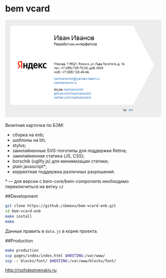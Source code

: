 # bem vcard

![vcard example](https://raw.githubusercontent.com/sbmaxx/bem-vcard-enb/v2/example.png)

Визитная карточка по БЭМ:
* сборка на enb;
* шаблоны на bh;
* stylus;
* заинлайненные SVG-логотипы для поддержки Retina;
* заинлайненная статика (JS, CSS);
* borschik (uglify js) для минимизации статики;
* plain javascript*;
* корректная поддержка различных разрешений.

\* — для версии с bem-core/bem-components необходимо переключиться на ветку `v2`

##Development
```bash
git clone https://github./sbmaxx/bem-vcard-enb.git
cd bem-vcard-enb
make install
make
```
Данные править в `data.js` в корне проекта.

##Production
```bash
make production
scp pages/index/index.html $HOSTING:/var/www/
scp -r blocks/font/ $HOSTING:/var/www/blocks/font/
```

http://rozhdestvenskiy.ru
